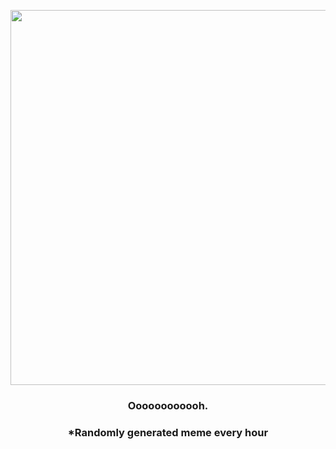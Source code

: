 <p align="center">
        <img src="https://i.redd.it/iglav7zxexw81.jpg" width="600" height="600">
        </p>
        <h3 align="center">Oooooooooooh.</h3>
        <h3 align="center">*Randomly generated meme every hour</h3>
    